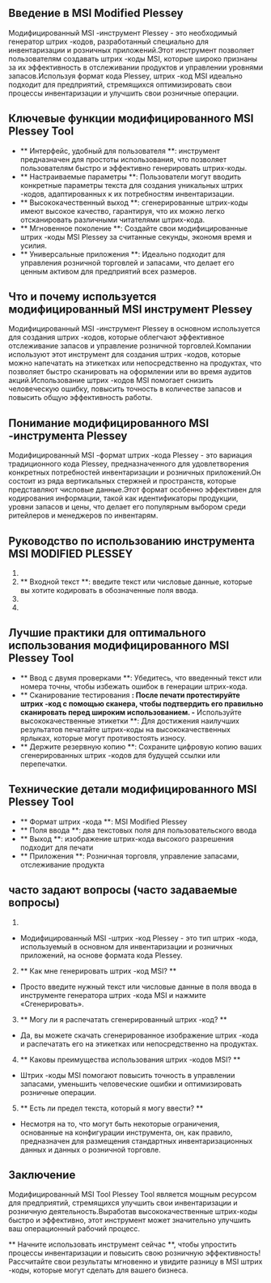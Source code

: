 ## Введение в MSI Modified Plessey

Модифицированный MSI -инструмент Plessey - это необходимый генератор штрих -кодов, разработанный специально для инвентаризации и розничных приложений.Этот инструмент позволяет пользователям создавать штрих -коды MSI, которые широко признаны за их эффективность в отслеживании продуктов и управлении уровнями запасов.Используя формат кода Plessey, штрих -код MSI идеально подходит для предприятий, стремящихся оптимизировать свои процессы инвентаризации и улучшить свои розничные операции.

## Ключевые функции модифицированного MSI Plessey Tool

- ** Интерфейс, удобный для пользователя **: инструмент предназначен для простоты использования, что позволяет пользователям быстро и эффективно генерировать штрих-коды.
- ** Настраиваемые параметры **: Пользователи могут вводить конкретные параметры текста для создания уникальных штрих -кодов, адаптированных к их потребностям инвентаризации.
- ** Высококачественный выход **: сгенерированные штрих-коды имеют высокое качество, гарантируя, что их можно легко отсканировать различными читателями штрих-кода.
- ** Мгновенное поколение **: Создайте свои модифицированные штрих -коды MSI Plessey за считанные секунды, экономя время и усилия.
- ** Универсальные приложения **: Идеально подходит для управления розничной торговлей и запасами, что делает его ценным активом для предприятий всех размеров.

## Что и почему используется модифицированный MSI инструмент Plessey

Модифицированный MSI -инструмент Plessey в основном используется для создания штрих -кодов, которые облегчают эффективное отслеживание запасов и управление розничной торговлей.Компании используют этот инструмент для создания штрих -кодов, которые можно напечатать на этикетках или непосредственно на продуктах, что позволяет быстро сканировать на оформлении или во время аудитов акций.Использование штрих -кодов MSI помогает снизить человеческую ошибку, повысить точность в количестве запасов и повысить общую эффективность работы.

## Понимание модифицированного MSI -инструмента Plessey

Модифицированный MSI -формат штрих -кода Plessey - это вариация традиционного кода Plessey, предназначенного для удовлетворения конкретных потребностей инвентаризации и розничных приложений.Он состоит из ряда вертикальных стержней и пространств, которые представляют числовые данные.Этот формат особенно эффективен для кодирования информации, такой как идентификаторы продукции, уровни запасов и цены, что делает его популярным выбором среди ритейлеров и менеджеров по инвентарям.

## Руководство по использованию инструмента MSI MODIFIED PLESSEY

1.
2. ** Входной текст **: введите текст или числовые данные, которые вы хотите кодировать в обозначенные поля ввода.
3.
4.

## Лучшие практики для оптимального использования модифицированного MSI Plessey Tool

- ** Ввод с двумя проверками **: Убедитесь, что введенный текст или номера точны, чтобы избежать ошибок в генерации штрих-кода.
- ** Сканирование тестирования **: После печати протестируйте штрих -код с помощью сканера, чтобы подтвердить его правильно сканировать перед широким использованием.
-** Используйте высококачественные этикетки **: Для достижения наилучших результатов печатайте штрих-коды на высококачественных ярлыках, которые могут противостоять износу.
- ** Держите резервную копию **: Сохраните цифровую копию ваших сгенерированных штрих -кодов для будущей ссылки или перепечатки.

## Технические детали модифицированного MSI Plessey Tool

- ** Формат штрих -кода **: MSI Modified Plessey
- ** Поля ввода **: два текстовых поля для пользовательского ввода
- ** Выход **: изображение штрих-кода высокого разрешения подходит для печати
- ** Приложения **: Розничная торговля, управление запасами, отслеживание продукта

## часто задают вопросы (часто задаваемые вопросы)

1.
- Модифицированный MSI -штрих -код Plessey - это тип штрих -кода, используемый в основном для инвентаризации и розничных приложений, на основе формата кода Plessey.

2. ** Как мне генерировать штрих -код MSI? **
- Просто введите нужный текст или числовые данные в поля ввода в инструменте генератора штрих -кода MSI и нажмите «Сгенерировать».

3. ** Могу ли я распечатать сгенерированный штрих -код? **
- Да, вы можете скачать сгенерированное изображение штрих -кода и распечатать его на этикетках или непосредственно на продуктах.

4. ** Каковы преимущества использования штрих -кодов MSI? **
- Штрих -коды MSI помогают повысить точность в управлении запасами, уменьшить человеческие ошибки и оптимизировать розничные операции.

5. ** Есть ли предел текста, который я могу ввести? **
- Несмотря на то, что могут быть некоторые ограничения, основанные на конфигурации инструмента, он, как правило, предназначен для размещения стандартных инвентаризационных данных и данных о розничной торговле.

## Заключение

Модифицированный MSI Tool Plessey Tool является мощным ресурсом для предприятий, стремящихся улучшить свои инвентаризации и розничную деятельность.Выработав высококачественные штрих-коды быстро и эффективно, этот инструмент может значительно улучшить ваш операционный рабочий процесс.

** Начните использовать инструмент сейчас **, чтобы упростить процессы инвентаризации и повысить свою розничную эффективность!Рассчитайте свои результаты мгновенно и увидите разницу в MSI штрих -коды, которые могут сделать для вашего бизнеса.